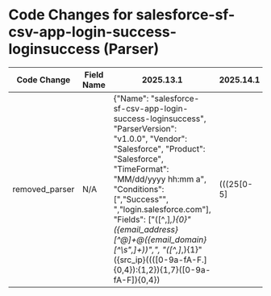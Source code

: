 # Code Changes for salesforce-sf-csv-app-login-success-loginsuccess (Parser)

| Code Change | Field Name | 2025.13.1 | 2025.14.1 |
|-------------|------------|-----------|------------|
| removed_parser | N/A | {"Name": "salesforce-sf-csv-app-login-success-loginsuccess", "ParserVersion": "v1.0.0", "Vendor": "Salesforce", "Product": "Salesforce", "TimeFormat": "MM/dd/yyyy hh:mm a", "Conditions": [",\"Success\"", ",\"login.salesforce.com"], "Fields": ["([^,]*,){0}\"({email_address}[^@]+@({email_domain}[^\s\",]+))\",", "([^,]*,){1}\"({src_ip}((([0-9a-fA-F.]{0,4}):{1,2}){1,7}([0-9a-fA-F]){0,4})|(((25[0-5]|(2[0-4]|1\d|[0-9]|)\d)\.?\b){4}))(:({src_port}\d+))?\",", "([^,]*,){2}\"({time}\d+\/\d+\/\d+ \d+:\d+ (AM|PM|am|pm))", "([^,]*,){4}\"({result}[^\"]+)\",", "([^,]*,){5}\"({browser}[^\"]+)\",", "([^,]*,){6}\"({dest_host}[^\"]+)", "({app}salesforce)"]} | N/A |
